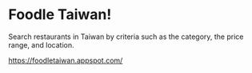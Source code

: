 # Foodle Taiwan!
Search restaurants in Taiwan by criteria such as the category, the price range, and location.

https://foodletaiwan.appspot.com/

